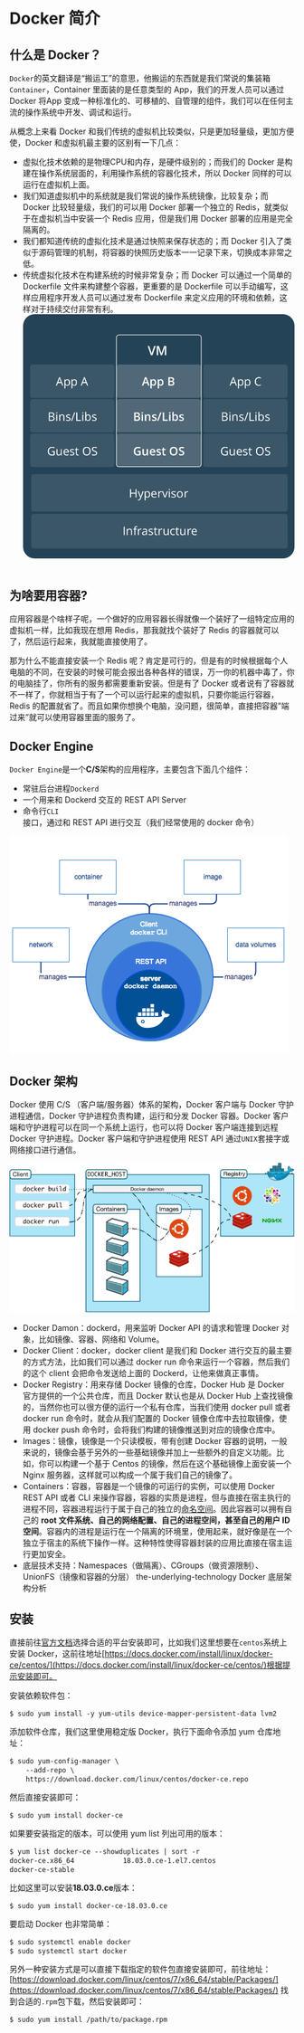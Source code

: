 # Docker 简介

## 什么是 Docker？
`Docker`的英文翻译是“搬运工”的意思，他搬运的东西就是我们常说的集装箱`Container`，Container 里面装的是任意类型的 App，我们的开发人员可以通过 Docker 将App 变成一种标准化的、可移植的、自管理的组件，我们可以在任何主流的操作系统中开发、调试和运行。

从概念上来看 Docker 和我们传统的虚拟机比较类似，只是更加轻量级，更加方便使，Docker 和虚拟机最主要的区别有一下几点：

* 虚拟化技术依赖的是物理CPU和内存，是硬件级别的；而我们的 Docker 是构建在操作系统层面的，利用操作系统的容器化技术，所以 Docker 同样的可以运行在虚拟机上面。
* 我们知道虚拟机中的系统就是我们常说的操作系统镜像，比较复杂；而 Docker 比较轻量级，我们的可以用 Docker 部署一个独立的 Redis，就类似于在虚拟机当中安装一个 Redis 应用，但是我们用 Docker 部署的应用是完全隔离的。
* 我们都知道传统的虚拟化技术是通过快照来保存状态的；而 Docker 引入了类似于源码管理的机制，将容器的快照历史版本一一记录下来，切换成本非常之低。
* 传统虚拟化技术在构建系统的时候非常复杂；而 Docker 可以通过一个简单的 Dockerfile 文件来构建整个容器，更重要的是 Dockerfile 可以手动编写，这样应用程序开发人员可以通过发布 Dockerfile 来定义应用的环境和依赖，这样对于持续交付非常有利。
![what-is-docker](/assets/docker-what.png)
​​​​
 
## 为啥要用容器?
应用容器是个啥样子呢，一个做好的应用容器长得就像一个装好了一组特定应用的虚拟机一样，比如我现在想用 Redis，那我就找个装好了 Redis 的容器就可以了，然后运行起来，我就能直接使用了。
 
那为什么不能直接安装一个 Redis 呢？肯定是可行的，但是有的时候根据每个人电脑的不同，在安装的时候可能会报出各种各样的错误，万一你的机器中毒了，你的电脑挂了，你所有的服务都需要重新安装。但是有了 Docker 或者说有了容器就不一样了，你就相当于有了一个可以运行起来的虚拟机，只要你能运行容器，Redis 的配置就省了。而且如果你想换个电脑，没问题，很简单，直接把容器”端过来”就可以使用容器里面的服务了。

## Docker Engine
`Docker Engine`是一个**C/S**架构的应用程序，主要包含下面几个组件：

* 常驻后台进程`Dockerd`
* 一个用来和 Dockerd 交互的 REST API Server
* 命令行`CLI`接口，通过和 REST API 进行交互（我们经常使用的 docker 命令）

![docker engine](/assets/docker-engine.png)
​​

## Docker 架构
Docker 使用 C/S （客户端/服务器）体系的架构，Docker 客户端与 Docker 守护进程通信，Docker 守护进程负责构建，运行和分发 Docker 容器。Docker 客户端和守护进程可以在同一个系统上运行，也可以将 Docker 客户端连接到远程 Docker 守护进程。Docker 客户端和守护进程使用 REST API 通过`UNIX`套接字或网络接口进行通信。

![docker structrue](/assets/docker-structrue.png)
​​
* Docker Damon：dockerd，用来监听 Docker API 的请求和管理 Docker 对象，比如镜像、容器、网络和 Volume。
* Docker Client：docker，docker client 是我们和 Docker 进行交互的最主要的方式方法，比如我们可以通过 docker run 命令来运行一个容器，然后我们的这个 client 会把命令发送给上面的 Dockerd，让他来做真正事情。
* Docker Registry：用来存储 Docker 镜像的仓库，Docker Hub 是 Docker 官方提供的一个公共仓库，而且 Docker 默认也是从 Docker Hub 上查找镜像的，当然你也可以很方便的运行一个私有仓库，当我们使用 docker pull 或者 docker run 命令时，就会从我们配置的 Docker 镜像仓库中去拉取镜像，使用 docker push 命令时，会将我们构建的镜像推送到对应的镜像仓库中。
* Images：镜像，镜像是一个只读模板，带有创建 Docker 容器的说明，一般来说的，镜像会基于另外的一些基础镜像并加上一些额外的自定义功能。比如，你可以构建一个基于 Centos 的镜像，然后在这个基础镜像上面安装一个 Nginx 服务器，这样就可以构成一个属于我们自己的镜像了。
* Containers：容器，容器是一个镜像的可运行的实例，可以使用 Docker REST API 或者 CLI 来操作容器，容器的实质是进程，但与直接在宿主执行的进程不同，容器进程运行于属于自己的独立的[命名空间](https://en.wikipedia.org/wiki/Linux_namespaces)。因此容器可以拥有自己的 **root 文件系统、自己的网络配置、自己的进程空间，甚至自己的用户 ID 空间**。容器内的进程是运行在一个隔离的环境里，使用起来，就好像是在一个独立于宿主的系统下操作一样。这种特性使得容器封装的应用比直接在宿主运行更加安全。
* 底层技术支持：Namespaces（做隔离）、CGroups（做资源限制）、UnionFS（镜像和容器的分层） the-underlying-technology  Docker 底层架构分析


## 安装
直接前往[官方文档](https://docs.docker.com/install/)选择合适的平台安装即可，比如我们这里想要在`centos`系统上安装 Docker，这前往地址[https://docs.docker.com/install/linux/docker-ce/centos/](https://docs.docker.com/install/linux/docker-ce/centos/)根据提示安装即可。

安装依赖软件包：
```shell
$ sudo yum install -y yum-utils device-mapper-persistent-data lvm2
```

添加软件仓库，我们这里使用稳定版 Docker，执行下面命令添加 yum 仓库地址：
```shell
$ sudo yum-config-manager \
    --add-repo \
    https://download.docker.com/linux/centos/docker-ce.repo
```

然后直接安装即可：
```shell
$ sudo yum install docker-ce
```

如果要安装指定的版本，可以使用 yum list 列出可用的版本：
```shell
$ yum list docker-ce --showduplicates | sort -r
docker-ce.x86_64            18.03.0.ce-1.el7.centos             docker-ce-stable
```

比如这里可以安装**18.03.0.ce**版本：
```shell
$ sudo yum install docker-ce-18.03.0.ce
```

要启动 Docker 也非常简单：
```shell
$ sudo systemctl enable docker
$ sudo systemctl start docker
```

另外一种安装方式是可以直接下载指定的软件包直接安装即可，前往地址：[https://download.docker.com/linux/centos/7/x86_64/stable/Packages/](https://download.docker.com/linux/centos/7/x86_64/stable/Packages/) 找到合适的`.rpm`包下载，然后安装即可：
```shell
$ sudo yum install /path/to/package.rpm
```